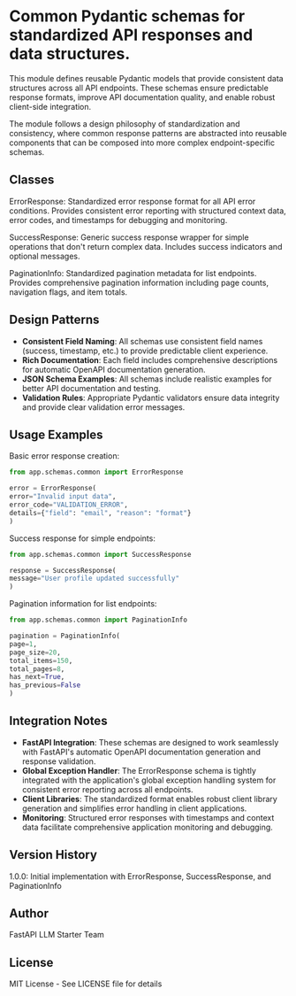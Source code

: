 # Common Pydantic schemas for standardized API responses and data structures.

This module defines reusable Pydantic models that provide consistent data structures
across all API endpoints. These schemas ensure predictable response formats, improve
API documentation quality, and enable robust client-side integration.

The module follows a design philosophy of standardization and consistency, where
common response patterns are abstracted into reusable components that can be
composed into more complex endpoint-specific schemas.

## Classes

ErrorResponse: Standardized error response format for all API error conditions.
Provides consistent error reporting with structured context data, error codes,
and timestamps for debugging and monitoring.

SuccessResponse: Generic success response wrapper for simple operations that
don't return complex data. Includes success indicators and optional messages.

PaginationInfo: Standardized pagination metadata for list endpoints. Provides
comprehensive pagination information including page counts, navigation flags,
and item totals.

## Design Patterns

- **Consistent Field Naming**: All schemas use consistent field names (success,
timestamp, etc.) to provide predictable client experience.
- **Rich Documentation**: Each field includes comprehensive descriptions for
automatic OpenAPI documentation generation.
- **JSON Schema Examples**: All schemas include realistic examples for better
API documentation and testing.
- **Validation Rules**: Appropriate Pydantic validators ensure data integrity
and provide clear validation error messages.

## Usage Examples

Basic error response creation:
```python
from app.schemas.common import ErrorResponse

error = ErrorResponse(
error="Invalid input data",
error_code="VALIDATION_ERROR",
details={"field": "email", "reason": "format"}
)
```

Success response for simple endpoints:
```python
from app.schemas.common import SuccessResponse

response = SuccessResponse(
message="User profile updated successfully"
)
```

Pagination information for list endpoints:
```python
from app.schemas.common import PaginationInfo

pagination = PaginationInfo(
page=1,
page_size=20,
total_items=150,
total_pages=8,
has_next=True,
has_previous=False
)
```

## Integration Notes

- **FastAPI Integration**: These schemas are designed to work seamlessly with
FastAPI's automatic OpenAPI documentation generation and response validation.
- **Global Exception Handler**: The ErrorResponse schema is tightly integrated
with the application's global exception handling system for consistent error
reporting across all endpoints.
- **Client Libraries**: The standardized format enables robust client library
generation and simplifies error handling in client applications.
- **Monitoring**: Structured error responses with timestamps and context data
facilitate comprehensive application monitoring and debugging.

## Version History

1.0.0: Initial implementation with ErrorResponse, SuccessResponse, and PaginationInfo

## Author

FastAPI LLM Starter Team

## License

MIT License - See LICENSE file for details
